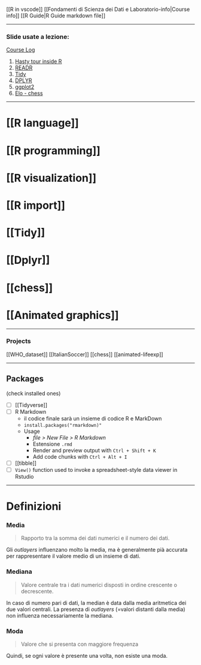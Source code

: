 
[[R in vscode]]
[[Fondamenti di Scienza dei Dati e Laboratorio-info|Course info]]
[[R Guide|R Guide markdown file]]

---

### Slide usate a lezione: 
[Course Log](https://users.dimi.uniud.it/~massimo.franceschet/ds/plugandplay/log.html)

1. [Hasty tour inside R](http://users.dimi.uniud.it/~massimo.franceschet/ns/plugandplay/R/R.html#1)
2. [READR](http://users.dimi.uniud.it/~massimo.franceschet/ns/plugandplay/import/import.html#1)
3. [Tidy](http://users.dimi.uniud.it/~massimo.franceschet/ns/plugandplay/tidyr/tidyr.html#1)
4. [DPLYR](http://users.dimi.uniud.it/~massimo.franceschet/ns/plugandplay/dplyr/dplyr.html#1)
5. [ggplot2](http://users.dimi.uniud.it/~massimo.franceschet/ns/plugandplay/ggplot/ggplot.html#1)
6. [Elo - chess](https://users.dimi.uniud.it/~massimo.franceschet/ds/plugandplay/challenges/elo/elo.html)

---
# [[R language]]
# [[R programming]]
# [[R visualization]]
# [[R import]]
# [[Tidy]]
# [[Dplyr]]
# [[chess]]
# [[Animated graphics]]


---
### Projects
[[WHO_dataset]]
[[ItalianSoccer]]
[[chess]]
[[animated-lifeexp]]

---
## Packages 
(check installed ones)
- [ ] [[Tidyverse]]
- [ ] R Markdown 
	- il codice finale sarà un insieme di codice R e MarkDown
	- `install.packages("rmarkdown)"` 
	- Usage
		- *file > New File > R Markdown* 
		- Estensione `.rmd` 
		- Render and preview output with `Ctrl + Shift + K` 
		- Add code chunks with `Ctrl + Alt + I`
- [ ] [[tibble]]
- [ ] `View()` function used to invoke a spreadsheet-style data viewer in Rstudio
---

# Definizioni 
### Media
> Rapporto tra la somma dei dati numerici e il numero dei dati. 

Gli *outlayers* influenzano molto la media, ma è generalmente pià accurata per rappresentare il valore medio di un insieme di dati. 
### Mediana
> Valore centrale tra i dati numerici disposti in ordine crescente o decrescente.

In caso di numero pari di dati, la median è data dalla media aritmetica dei due valori centrali. 
La presenza di *outlayers* (=valori distanti dalla media) non influenza necessariamente la mediana. 

### Moda
> Valore che si presenta con maggiore frequenza

Quindi, se ogni valore è presente una volta, non esiste una moda. 
